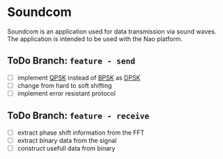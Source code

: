 # Soundcom

Soundcom is an application used for data transmission via sound waves.
The application is intended to be used with the Nao platform.

## ToDo Branch: `feature - send`

-   [ ] implement [QPSK](https://en.wikipedia.org/wiki/Phase-shift_keying#Quadrature_phase-shift_keying_.28QPSK.29) instead of [BPSK](https://en.wikipedia.org/wiki/Phase-shift_keying#Binary_phase-shift_keying_.28BPSK.29) as [DPSK](https://en.wikipedia.org/wiki/Phase-shift_keying#Differential_phase-shift_keying_.28DPSK.29)
-   [ ] change from hard to soft shifting
-   [ ] implement error resistant protocol

## ToDo Branch: `feature - receive`

-   [ ] extract phase shift information from the FFT
-   [ ] extract binary data from the signal
-   [ ] construct usefull data from binary
